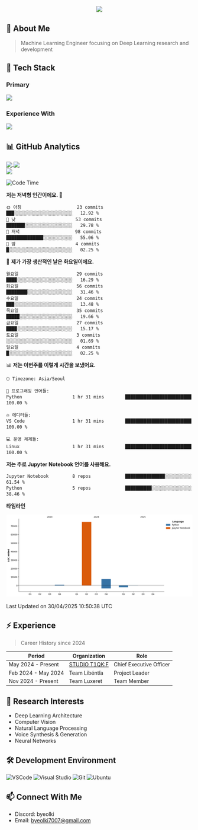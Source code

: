 <div align="center">
  <img src="https://capsule-render.vercel.app/api?type=waving&color=gradient&height=200&section=header&text=Hello%20World!&fontSize=50&animation=twinkling" />
</div>

## 🌌 About Me
> Machine Learning Engineer focusing on Deep Learning research and development

## 🎯 Tech Stack

### Primary
<div align="left">
  <img src="https://skillicons.dev/icons?i=python,pytorch" />
</div>

### Experience With
<div align="left">
  <img src="https://skillicons.dev/icons?i=js,html,css,java,lua,tensorflow,c,go,elixer" />
</div>

## 📊 GitHub Analytics
<div>
  <a href="https://github.com/Tanat05">
    <img height=180em align="center" src="https://github-readme-stats.vercel.app/api?username=byeolki&theme=tokyonight&rank_icon=github" />
  </a>
  
  <a href="https://github.com/byeolki">
    <img height=180em align="center" src="https://github-readme-stats.vercel.app/api/top-langs/?username=byeolki&layout=compact&langs_count=8&theme=tokyonight"/>
  </a>
</div>

<div>
  <a href="https://solved.ac/byeolki">
    <img align="center" height="180em" src="http://mazassumnida.wtf/api/v2/generate_badge?boj=byeolki" />
  </a>
</div>

<!--START_SECTION:waka-->
![Code Time](http://img.shields.io/badge/Code%20Time-2%20hrs%203%20mins-blue)

**저는 저녁형 인간이에요. 🦉** 

```text
🌞 아침                     23 commits          ███░░░░░░░░░░░░░░░░░░░░░░   12.92 % 
🌆 낮　                     53 commits          ███████░░░░░░░░░░░░░░░░░░   29.78 % 
🌃 저녁                     98 commits          ██████████████░░░░░░░░░░░   55.06 % 
🌙 밤　                     4 commits           █░░░░░░░░░░░░░░░░░░░░░░░░   02.25 % 
```
📅 **제가 가장 생산적인 날은 화요일이에요.** 

```text
월요일                      29 commits          ████░░░░░░░░░░░░░░░░░░░░░   16.29 % 
화요일                      56 commits          ████████░░░░░░░░░░░░░░░░░   31.46 % 
수요일                      24 commits          ███░░░░░░░░░░░░░░░░░░░░░░   13.48 % 
목요일                      35 commits          █████░░░░░░░░░░░░░░░░░░░░   19.66 % 
금요일                      27 commits          ████░░░░░░░░░░░░░░░░░░░░░   15.17 % 
토요일                      3 commits           ░░░░░░░░░░░░░░░░░░░░░░░░░   01.69 % 
일요일                      4 commits           █░░░░░░░░░░░░░░░░░░░░░░░░   02.25 % 
```


📊 **저는 이번주를 이렇게 시간을 보냈어요.** 

```text
🕑︎ Timezone: Asia/Seoul

💬 프로그래밍 언어들: 
Python                   1 hr 31 mins        █████████████████████████   100.00 % 

🔥 에디터들: 
VS Code                  1 hr 31 mins        █████████████████████████   100.00 % 

💻 운영 체제들: 
Linux                    1 hr 31 mins        █████████████████████████   100.00 % 
```

**저는 주로 Jupyter Notebook 언어를 사용해요.** 

```text
Jupyter Notebook         8 repos             ███████████████░░░░░░░░░░   61.54 % 
Python                   5 repos             ██████████░░░░░░░░░░░░░░░   38.46 % 
```



**타임라인**

![Lines of Code chart](https://raw.githubusercontent.com/byeolki/byeolki/main/assets/bar_graph.png)


 Last Updated on 30/04/2025 10:50:38 UTC
<!--END_SECTION:waka-->

## ⚡ Experience
> Career History since 2024

| Period | Organization | Role |
|--------|-------------|------|
| May 2024 - Present | [STUDIO T1QK:F](https://github.com/T1QK-F) | Chief Executive Officer |
| Feb 2024 - May 2024 | Team Libéntĭa | Project Leader |
| Nov 2024 - Present | Team Luxeret | Team Member |

## 🔬 Research Interests
- Deep Learning Architecture
- Computer Vision
- Natural Language Processing
- Voice Synthesis & Generation
- Neural Networks

## 🛠 Development Environment
![VSCode](https://skillicons.dev/icons?i=vscode)
![Visual Studio](https://skillicons.dev/icons?i=visualstudio)
![Git](https://skillicons.dev/icons?i=git)
![Ubuntu](https://skillicons.dev/icons?i=ubuntu)

## 📫 Connect With Me
- Discord: byeolki
- Email: byeolki7007@gmail.com
